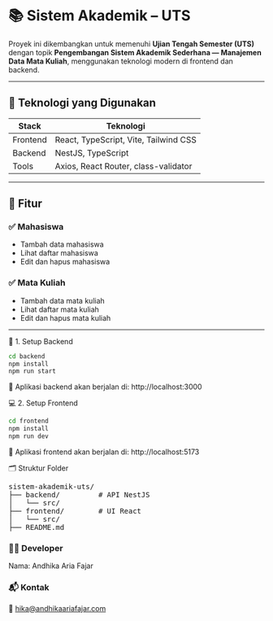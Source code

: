 # 📚 Sistem Akademik – UTS

Proyek ini dikembangkan untuk memenuhi **Ujian Tengah Semester (UTS)** dengan topik **Pengembangan Sistem Akademik Sederhana — Manajemen Data Mata Kuliah**, menggunakan teknologi modern di frontend dan backend.

---

## 🚀 Teknologi yang Digunakan

| Stack     | Teknologi                      |
|-----------|---------------------------------|
| Frontend  | React, TypeScript, Vite, Tailwind CSS |
| Backend   | NestJS, TypeScript             |
| Tools     | Axios, React Router, class-validator |

---

## 🧩 Fitur

### ✅ Mahasiswa
- Tambah data mahasiswa
- Lihat daftar mahasiswa
- Edit dan hapus mahasiswa

### ✅ Mata Kuliah
- Tambah data mata kuliah
- Lihat daftar mata kuliah
- Edit dan hapus mata kuliah

---

🔧 1. Setup Backend
```bash
cd backend
npm install
npm run start
```
📍 Aplikasi backend akan berjalan di: http://localhost:3000

💻 2. Setup Frontend
```bash
cd frontend
npm install
npm run dev
```
📍 Aplikasi frontend akan berjalan di: http://localhost:5173

🗂️ Struktur Folder

<pre>sistem-akademik-uts/
├── backend/         # API NestJS
│   └── src/
├── frontend/        # UI React
│   └── src/
├── README.md
</pre>
### 👨‍💻 Developer
Nama: Andhika Aria Fajar

### 📬 Kontak
📧 hika@andhikaariafajar.com
